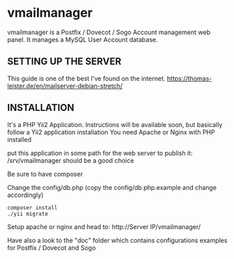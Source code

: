 vmailmanager
===========
vmailmanager is a Postfix / Dovecot / Sogo Account management web panel. It manages a MySQL User Account database.

SETTING UP THE SERVER
---------------------
This guide is one of the best I've found on the internet.
<https://thomas-leister.de/en/mailserver-debian-stretch/>


INSTALLATION
------------

It's a PHP Yii2 Application. 
Instructions will be available soon, but basically follow a Yii2 application installation
You need Apache or Nginx with PHP installed

put this application in some path for the web server to publish it:
/srv/vmailmanager 
should be a good choice

Be sure to have composer 

Change the config/db.php (copy the config/db.php.example and change accordingly)

```
composer install 
./yii migrate
```

Setup apache or nginx and head to: http://Server IP/vmailmanager/

Have also a look to the "doc" folder which contains configurations examples for Postfix / Dovecot and Sogo

